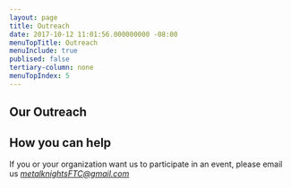 ```yaml
---
layout: page
title: Outreach
date: 2017-10-12 11:01:56.000000000 -08:00
menuTopTitle: Outreach
menuInclude: true
publised: false
tertiary-column: none
menuTopIndex: 5
---
```


**Our Outreach**
----------------

**How you can help**
--------------------

If you or your organization want us to participate in an event, please email us [_metalknightsFTC@gmail.com_](mailto:metalknightsFTC@gmail.com)

